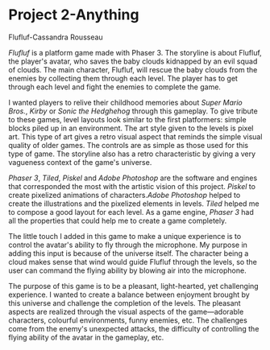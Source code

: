 # Project 2-Anything

Flufluf-Cassandra Rousseau

_Flufluf_ is a platform game made with Phaser 3. The storyline is about Flufluf, the player's avatar, who saves the baby clouds kidnapped by an evil squad of clouds. The main character, Flufluf, will rescue the baby clouds from the enemies by collecting them through each level. The player has to get through each level and fight the enemies to complete the game.

I wanted players to relive their childhood memories about _Super Mario Bros._, _Kirby_ or _Sonic the Hedghehog_ through this gameplay. To give tribute to these games, level layouts look similar to the first platformers: simple blocks piled up in an environment. The art style given to the levels is pixel art. This type of art gives a retro visual aspect that reminds the simple visual quality of older games. The controls are as simple as those used for this type of game. The storyline also has a retro characteristic by giving a very vagueness context of the game's universe.

_Phaser 3_, _Tiled_, _Piskel_ and _Adobe Photoshop_ are the software and engines that corresponded the most with the artistic vision of this project. _Piskel_ to create pixelized animations of characters._Adobe Photoshop_ helped to create the illustrations and the pixelized elements in levels. _Tiled_ helped me to compose a good layout for each level. As a game engine, _Phaser 3_ had all the properties that could help me to create a game completely.

The little touch I added in this game to make a unique experience is to control the avatar's ability to fly through the microphone. My purpose in adding this input is because of the universe itself. The character being a cloud makes sense that wind would guide Flufluf through the levels, so the user can command the flying ability by blowing air into the microphone.

The purpose of this game is to be a pleasant, light-hearted, yet challenging experience. I wanted to create a balance between enjoyment brought by this universe and challenge the completion of the levels. The pleasant aspects are realized through the visual aspects of the game—adorable characters, colourful environments, funny enemies, etc. The challenges come from the enemy's unexpected attacks, the difficulty of controlling the flying ability of the avatar in the gameplay, etc.
